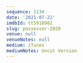 ```yaml
---
sequence: 1134
date: '2021-07-22'
imdbId: tt5918982
slug: possessor-2020
venue: null
venueNotes: null
medium: iTunes
mediumNotes: Uncut Version
---
```


